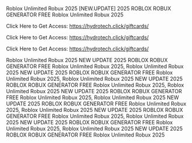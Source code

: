 Roblox Unlimited Robux 2025 [NEW.UPDATE] 2025 ROBLOX ROBUX GENERATOR FREE Roblox Unlimited Robux 2025

Click Here to Get Access: https://hydrotech.click/giftcards/

Click Here to Get Access: https://hydrotech.click/giftcards/

Click Here to Get Access: https://hydrotech.click/giftcards/

Roblox Unlimited Robux 2025 NEW UPDATE 2025 ROBLOX ROBUX GENERATOR FREE Roblox Unlimited Robux 2025, Roblox Unlimited Robux 2025 NEW UPDATE 2025 ROBLOX ROBUX GENERATOR FREE Roblox Unlimited Robux 2025, Roblox Unlimited Robux 2025 NEW UPDATE 2025 ROBLOX ROBUX GENERATOR FREE Roblox Unlimited Robux 2025, Roblox Unlimited Robux 2025 NEW UPDATE 2025 ROBLOX ROBUX GENERATOR FREE Roblox Unlimited Robux 2025, Roblox Unlimited Robux 2025 NEW UPDATE 2025 ROBLOX ROBUX GENERATOR FREE Roblox Unlimited Robux 2025, Roblox Unlimited Robux 2025 NEW UPDATE 2025 ROBLOX ROBUX GENERATOR FREE Roblox Unlimited Robux 2025, Roblox Unlimited Robux 2025 NEW UPDATE 2025 ROBLOX ROBUX GENERATOR FREE Roblox Unlimited Robux 2025, Roblox Unlimited Robux 2025 NEW UPDATE 2025 ROBLOX ROBUX GENERATOR FREE Roblox Unlimited Robux 2025
